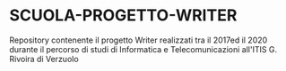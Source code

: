 # SCUOLA-PROGETTO-WRITER
Repository contenente il progetto Writer realizzati tra il 2017ed il 2020 durante il percorso di studi di Informatica e Telecomunicazioni all'ITIS G. Rivoira di Verzuolo

